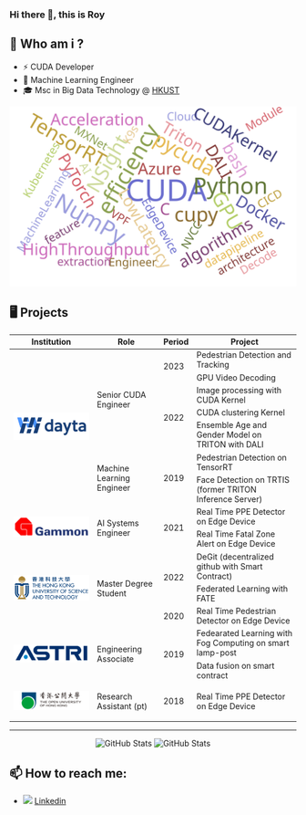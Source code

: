 ### Hi there 👋, this is Roy

## 🔭 Who am i ?
- ⚡ CUDA Developer
- 🧪 Machine Learning Engineer
- 🎓 Msc in Big Data Technology @ [HKUST](https://seng.hkust.edu.hk/academics/taught-postgraduate/msc-bdt)


![Alt text](./img/wordcloud.svg)

## 🖥️ Projects
<!-- 
## 💼 Work Experience
| Company                                                                  | Role                      | Period      |
|:------------------------------------------------------------------------:| :-----------------------: |:-----------:|
| [![](./img/dayta.png)](https://www.dayta.ai/)                            | Senior CUDA Engineer      | 2022 - 2023 |
| [![](./img/gammon.png)](https://www.gammonconstruction.com/en/index.php) | AI Systems Engineer       | 2020 - 2021 |
| [![](./img/dayta.png)](https://www.dayta.ai/)                            | Machine Learning Engineer | 2019 - 2020 |
| [![](./img/astri.png)](https://www.astri.org/)                           | Engineering Associate     | 2018 - 2019 |
| [![](./img/ouhk.png)]()                                                  | Research Assistant        | 2018 - 2019 | 
-->


<!-- <details><summary> Projects </summary> -->
<!-- 
|                                 | Project                                                                         |
| :------------------------------:| :------------------------------------------------------------------------------:|
| ![](./img/dayta.png)            | Pedestrian Detection and Tracking (2023)                                        |
| ![](./img/dayta.png)            | GPU Video Decoding (2023)                                                       |
| ![](./img/dayta.png)            | Image processing with CUDA Kernel (2022)                                        |
| ![](./img/dayta.png)            | CUDA clustering Kernel (2022)                                                   |
| ![](./img/dayta.png)            | Ensemble Age and Gender Model on TRITON with DALI (2022)                        |

| ![](./img/dayta.png)            | Pedestrian Detection on TensorRT (2019)                                         |
| ![](./img/dayta.png)            | Face Detection on TRTIS (now renamed as TRITON Inference Server) (2019)         |

| ![](./img/gammon.png)           | PPE detection on Edge Device (2021)                                             |
| ![](./img/gammon.png)           | Fatal Zone Alert on Edge Device (2021)                                          |
| ![](./img/gammon.png)           | Real Time PPE Detector on Edge Device (2021)                                    |

| ![](./img/hkust.png)            | DeGit (decentralized github with Smart Contract) (2022)                         |
| ![](./img/hkust.png)            | Federated Learning with FATE (2022)                                             |
| ![](./img/hkust.png)            | Real Time Pedestrian Detector on Edge Device (2020)                             |

| ![](./img/astri.png)            | Fedearated Learning with Fog Computing on smart lamp-post (2019)                |
| ![](./img/astri.png)            | Data fusion on smart contract (2019)                                            |

| ![](./img/ouhk.png)             | EGG Signal Analysis (2018)                                                      |
 -->


<table>
    <thead>
        <tr>
            <th>Institution</th>
            <th>Role</th>
            <th>Period</th>
            <th>Project</th>
        </tr>
    </thead>
    <tbody>
            <tr> <!--  new session  -->
                <td rowspan=7 ALIGN=CENTER>
                <p><a href="https://www.dayta.ai/"><img src="./img/dayta.png"></a></p>
                </td>
                <td rowspan=5 >Senior CUDA Engineer</td>
                <td rowspan=2>2023</td>
                <td >Pedestrian Detection and Tracking</td>
            </tr>
            <tr><td>GPU Video Decoding</td></tr>
                <td rowspan=3>2022</td>
                <td>Image processing with CUDA Kernel</td>
            <tr><td>CUDA clustering Kernel</td></tr>
            <tr><td>Ensemble Age and Gender Model on TRITON with DALI</td></tr> 
            <tr>
                <td rowspan=2>Machine Learning Engineer</td>
                <td rowspan=2>2019</td>
                <td >Pedestrian Detection on TensorRT</td>
            </tr>
            <tr><td>Face Detection on TRTIS (former TRITON Inference Server)</td></tr>
            <tr> <!--  new session  -->
                <td rowspan=2 ALIGN=CENTER>
                <p><a href="https://www.gammonconstruction.com/en/index.php/"><img src="./img/gammon.png"></a></p>
                </td>
                <td rowspan=2>AI Systems Engineer</td>
                <td rowspan=2>2021</td>
                <td >Real Time PPE Detector on Edge Device</td>
            </tr>
            <tr><td>Real Time Fatal Zone Alert on Edge Device</td></tr>
            <tr> <!--  new session  -->
                <td rowspan=3 ALIGN=CENTER>
                <p><a href="https://seng.hkust.edu.hk/academics/taught-postgraduate/msc-bdt/"><img src="./img/hkust.png"></a></p>
                </td>
                <td rowspan=3>Master Degree Student</td>
                <td rowspan=2>2022</td>
                <td >DeGit (decentralized github with Smart Contract)</td>
            </tr>
            <tr><td>Federated Learning with FATE</td></tr>
                <td rowspan=1>2020</td>
                <td>Real Time Pedestrian Detector on Edge Device</td>
            <tr> <!--  new session  -->
                <td rowspan=2 ALIGN=CENTER>
                <p><a href="https://www.astri.org/"><img src="./img/astri.png"></a></p>
                </td>
                <td rowspan=2>Engineering Associate</td>
                <td rowspan=2>2019</td>
                <td >Fedearated Learning with Fog Computing on smart lamp-post</td>
            </tr>
            <tr><td>Data fusion on smart contract</td></tr>
            <tr> <!--  new session  -->
                <td rowspan=1 ALIGN=CENTER>
                <p><a href="https://www.gammonconstruction.com/en/index.php/"><img src="./img/ouhk.png"></a></p>
                </td>
                <td rowspan=1>Research Assistant (pt)</td>
                <td rowspan=1>2018</td>
                <td >Real Time PPE Detector on Edge Device</td>
            </tr>
    </tbody>
</table>

---

<p align="center">
    <img src="https://github-readme-stats.vercel.app/api?username=royinx&theme=dark&show_icons=true&hide_border=true&count_private=false" alt="GitHub Stats" />
    <img src="https://github-readme-streak-stats.herokuapp.com/?user=royinx&theme=dark&hide_border=true" alt="GitHub Stats" />
</p>

## 📫 How to reach me:
- ![](./img/linkedin_icon.png) [Linkedin](https://linkedin.com/in/fwyroy)
